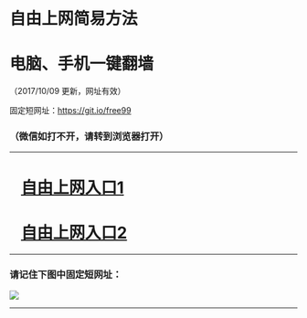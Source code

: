 ﻿# 自由上网简易方法

# 电脑、手机一键翻墙

（2017/10/09 更新，网址有效）

固定短网址：https://git.io/free99

### （微信如打不开，请转到浏览器打开）


***





# &nbsp;&nbsp; <a href="http://ft3152922338.fwq-tz-1001.info/fwqtz01.html?t=100900121000 " target="_blank">自由上网入口1</a>
# &nbsp;&nbsp; <a href="http://ft1094930847.fwq-tz-1002.info/fwqtz02.html?t=10090013030 " target="_blank">自由上网入口2</a>
***

### 请记住下图中固定短网址：

<img src="https://s3-us-west-2.amazonaws.com/fwq-1001/yjfq-20170905okok.png" /> 


***

